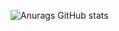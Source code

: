 ![Anurags GitHub stats](https://github-readme-stats.vercel.app/api?username=ScripturaOpus&show_icons=true&theme=radical)
